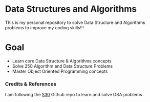 # Data Structures and Algorithms

This is my personal repository to solve Data Structure and Algorithms problems to improve my coding skills!!!

# Goal

- Learn core Data Structure & Algorithms concepts
- Solve 250 Algorithm and Data Structure Problems 
- Master Object Oriented Programming concepts 


### Credits & References

I am following the [S30](https://www.thesuper30.com/) Github repo to learn and solve DSA problems 